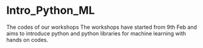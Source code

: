 # Intro_Python_ML

The codes of our workshops 
The workshops have started from 9th Feb and aims to introduce python and python libraries for machine learning with hands on codes. 

